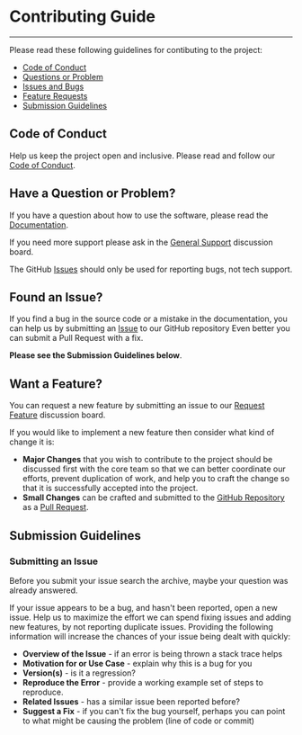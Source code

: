# Contributing Guide
----------
Please read these following guidelines for contibuting to the project:

 - [Code of Conduct](#coc)
 - [Questions or Problem](#question)
 - [Issues and Bugs](#issue)
 - [Feature Requests](#feature)
 - [Submission Guidelines](#submit)

## <a name="coc"></a> Code of Conduct
Help us keep the project open and inclusive. Please read and follow our
[Code of Conduct][codeofconduct].

## <a name="question"></a> Have a Question or Problem?

If you have a question about how to use the software, please read the
[Documentation][documentation].

If you need more support please ask in the [General Support][support] discussion
board.

The GitHub [Issues][issues] should only be used for reporting bugs,
not tech support.

## <a name="issue"></a> Found an Issue?

If you find a bug in the source code or a mistake in the documentation, you can
help us by submitting an [Issue][issues] to our GitHub repository Even better you can
submit a Pull Request with a fix.

**Please see the Submission Guidelines below**.

## <a name="feature"></a> Want a Feature?

You can request a new feature by submitting an issue to our [Request Feature][feature]
discussion board.  

If you would like to implement a new feature then consider what kind of change 
it is:

* **Major Changes** that you wish to contribute to the project should be 
discussed first with the core team so that we can better coordinate our efforts,
prevent duplication of work, and help you to craft the change so that it is
successfully accepted into the project.
* **Small Changes** can be crafted and submitted to the [GitHub Repository][github] as a
[Pull Request][pullrequesthelp].

## <a name="submit"></a> Submission Guidelines

### Submitting an Issue
Before you submit your issue search the archive, maybe your question was already
answered.

If your issue appears to be a bug, and hasn't been reported, open a new issue.
Help us to maximize the effort we can spend fixing issues and adding new
features, by not reporting duplicate issues.  Providing the following
information will increase the chances of your issue being dealt with quickly:

* **Overview of the Issue** - if an error is being thrown a stack trace helps
* **Motivation for or Use Case** - explain why this is a bug for you
* **Version(s)** - is it a regression?
* **Reproduce the Error** - provide a working example set of steps to reproduce.
* **Related Issues** - has a similar issue been reported before?
* **Suggest a Fix** - if you can't fix the bug yourself, perhaps you can point
to what might be
  causing the problem (line of code or commit)

[website]: https://alanbarber.github.io/NLog.Targets.Splunk
[github]: https://github.com/alanbarber/NLog.Targets.Splunk
[documentation]: https://github.com/alanbarber/NLog.Targets.Splunk/blob/master/README.md
[codeofconduct]: https://github.com/alanbarber/NLog.Targets.Splunk/blob/master/CODE_OF_CONDUCT.md
[support]: https://github.com/AlanBarber/NLog.Targets.Splunk/discussions/categories/general-support
[feature]: https://github.com/AlanBarber/NLog.Targets.Splunk/discussions/categories/request-features
[issues]: https://github.com/AlanBarber/NLog.Targets.Splunk/issues
[pullrequesthelp]: https://help.github.com/articles/using-pull-requests

